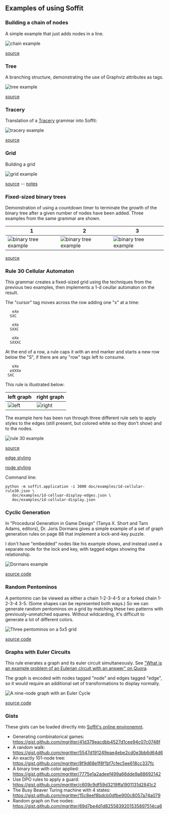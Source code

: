 ## Examples of using Soffit ##

### Building a chain of nodes ###

A simple example that just adds nodes in a line.

![chain example](chain.svg)

[source](chain.json)

### Tree ###

A branching structure, demonstrating the use of Graphviz attributes as tags.

![tree example](tree.svg)

[source](tree.json)

### Tracery ###

Translation of a [Tracery](http://tracery.io/) grammar into Soffit:

![tracery example](tracery.svg)

[source](tracery.json)

### Grid ###

Building a grid

![grid example](grid.svg)

[source](grid.json) -- [notes](grid.md)

### Fixed-sized binary trees ###

Demonstration of using a countdown timer to terminate the growth of the binary tree after a
given number of nodes have been added.  Three examples from the same grammar are shown.

1 | 2 | 3
---- | ---- | ----
![binary tree example](countdown-1.svg) | ![binary tree example](countdown-2.svg) | ![binary tree example](countdown-3.svg)

[source](countdown.md)

### Rule 30 Cellular Automaton ###

This grammar creates a fixed-sized grid using the techniques from the previous two examples, then
implements a 1-d ceullar automaton on the result.

The "cursor" tag moves across the row adding one "x" at a time:

```
   eXe
  SXC

   eXe
  SXXC

   eXe
  SXXXC
```

At the end of a row, a rule caps it with an end marker and starts a new row
below the "S", if there are any "row" tags left to consume.

```
   eXe
  eXXXe
 SXC
```

This rule is illustrated below:

left graph | right graph
--- | ----
![left](1d-cellular-left.svg) | ![right](1d-cellular-right.svg)

The example here has been run through three different rule sets to apply
styles to the edges (still present, but colored white so they don't show)
and to the nodes.

![rule 30 example](1d-cellular-rule30.svg)

[source](1d-cellular-rule30.json)

[edge styling](1d-cellular-display-edges.json)

[node styling](1d-cellular-rule30-display.json)

Command line:

```
python -m soffit.application -i 3000 doc/examples/1d-cellular-rule30.json \
   doc/examples/1d-celluar-display-edges.json \
   doc/examples/1d-cellular-display.json
```

### Cyclic Generation ###

In "Procedural Generation in Game Design" (Tanya X. Short and Tarn Adams, editors), Dr. Joris Dormans gives a simple example of a set of graph generation rules on page 88 that implement a lock-and-key puzzle.

I don't have "embedded" nodes like his example shows, and instead used a
separate node for the lock and key, with tagged edges showing the relationship.

![Dormans example](dormans-pggd.svg)

[source code](dormans-pggd.json)

### Random Pentominos ###

A pentomino can be viewed as either a chain 1-2-3-4-5 or a forked chain 1-2-3-4 3-5.  (Some shapes can be represented both ways.)  So we can generate
random pentominos on a grid by matching these two patterns with
previously-unmatched squares.  Without wildcarding, it's difficult to generate
a lot of different colors.

![Three pentominos on a 5x5 grid](pentomino.svg)

[source code](pentomino.json)

### Graphs with Euler Circuits ###

This rule enerates a graph and its euler circuit simultaneously.  See ["What is an example problem of an Eulerian circuit with an answer" on Quora](https://www.quora.com/What-is-an-example-problem-of-an-Eulerian-circuit-with-an-answer/answer/Mark-Gritter).

The graph is encoded with nodes tagged "node" and edges tagged "edge", so it
would require an additional set of transformations to display normally.

![A nine-node graph with an Euler Cycle](euler-circuit.svg)

[source code](euler-circuit.json)

### Gists ###

These gists can be loaded directly into [Soffit's online environemnt](http://soffit.combinatorium.com/grammar).

* Generating combinatorical games: https://gist.github.com/mgritter/41d379eacdbb4527d1cee94c07c0748f
* A random walk: https://gist.github.com/mgritter/5547d191249eae4ebe2cd0e3bb6d64d6
* An exactly 101-node tree: https://gist.github.com/mgritter/8f9d68e1f8f1bf7cfec5ee618cc337fc
* A binary tree with color applied: https://gist.github.com/mgritter/7775e1a2adeef499a66dde9a88692142
* Use DPO rules to apply a guard: https://gist.github.com/mgritter/c609c9df59d3219ffa1901131d2841c2
* The Busy Beaver Turing machine with 4 states: https://gist.github.com/mgritter/15c8eef8bdcb0dfbe900c8057a74a079
* Random graph on five nodes: https://gist.github.com/mgritter/69d7be4d1d8255839201535897514ca6
